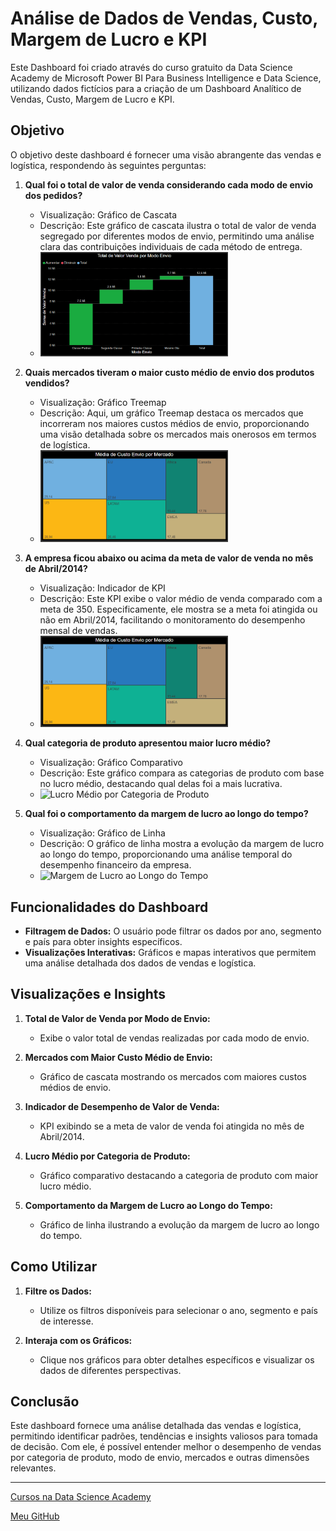 # Análise de Dados de Vendas, Custo, Margem de Lucro e KPI
Este Dashboard foi criado através do curso gratuito da Data Science Academy de Microsoft Power BI Para Business Intelligence e Data Science, utilizando dados fictícios para a criação de um Dashboard Analítico de Vendas, Custo, Margem de Lucro e KPI.

## Objetivo

O objetivo deste dashboard é fornecer uma visão abrangente das vendas e logística, respondendo às seguintes perguntas:

1. **Qual foi o total de valor de venda considerando cada modo de envio dos pedidos?**

   - Visualização: Gráfico de Cascata
   - Descrição: Este gráfico de cascata ilustra o total de valor de venda segregado por diferentes modos de envio, permitindo uma análise clara das contribuições individuais de cada método de entrega.
   - [<img src="img/grafico_de_cascata.png" alt="Total de Valor de Venda por Modo de Envio" width="300"/>](img/grafico_de_cascata.png)

2. **Quais mercados tiveram o maior custo médio de envio dos produtos vendidos?**

   - Visualização: Gráfico Treemap
   - Descrição: Aqui, um gráfico Treemap destaca os mercados que incorreram nos maiores custos médios de envio, proporcionando uma visão detalhada sobre os mercados mais onerosos em termos de logística.
   - [<img src="img/grafico_treemap.png" alt="Mercados com Maior Custo Médio de Envio" width="300"/>](img/grafico_treemap.png)

3. **A empresa ficou abaixo ou acima da meta de valor de venda no mês de Abril/2014?**

   - Visualização: Indicador de KPI
   - Descrição: Este KPI exibe o valor médio de venda comparado com a meta de 350. Especificamente, ele mostra se a meta foi atingida ou não em Abril/2014, facilitando o monitoramento do desempenho mensal de vendas.
   - [<img src="img/grafico_treemap.png" alt="Indicador de KPI" width="300"/>](img/grafico_treemap.png)

4. **Qual categoria de produto apresentou maior lucro médio?**

   - Visualização: Gráfico Comparativo
   - Descrição: Este gráfico compara as categorias de produto com base no lucro médio, destacando qual delas foi a mais lucrativa.
   - <img src="img/grafico_comparativo.png" alt="Lucro Médio por Categoria de Produto" width="300"/>

5. **Qual foi o comportamento da margem de lucro ao longo do tempo?**

   - Visualização: Gráfico de Linha
   - Descrição: O gráfico de linha mostra a evolução da margem de lucro ao longo do tempo, proporcionando uma análise temporal do desempenho financeiro da empresa.
   - <img src="img/grafico_de_linha.png" alt="Margem de Lucro ao Longo do Tempo" width="300"/>

## Funcionalidades do Dashboard

   - **Filtragem de Dados:** O usuário pode filtrar os dados por ano, segmento e país para obter insights específicos.
   - **Visualizações Interativas:** Gráficos e mapas interativos que permitem uma análise detalhada dos dados de vendas e logística.

## Visualizações e Insights
1. **Total de Valor de Venda por Modo de Envio:**
   - Exibe o valor total de vendas realizadas por cada modo de envio.

2. **Mercados com Maior Custo Médio de Envio:**
   - Gráfico de cascata mostrando os mercados com maiores custos médios de envio.

3. **Indicador de Desempenho de Valor de Venda:**
   - KPI exibindo se a meta de valor de venda foi atingida no mês de Abril/2014.

4. **Lucro Médio por Categoria de Produto:**
   - Gráfico comparativo destacando a categoria de produto com maior lucro médio.

5. **Comportamento da Margem de Lucro ao Longo do Tempo:**
   - Gráfico de linha ilustrando a evolução da margem de lucro ao longo do tempo.

## Como Utilizar
1. **Filtre os Dados:**
   - Utilize os filtros disponíveis para selecionar o ano, segmento e país de interesse.

2. **Interaja com os Gráficos:**
   - Clique nos gráficos para obter detalhes específicos e visualizar os dados de diferentes perspectivas.

## Conclusão

Este dashboard fornece uma análise detalhada das vendas e logística, permitindo identificar padrões, tendências e insights valiosos para tomada de decisão. Com ele, é possível entender melhor o desempenho de vendas por categoria de produto, modo de envio, mercados e outras dimensões relevantes.

---

[Cursos na Data Science Academy](https://www.datascienceacademy.com.br)

[Meu GitHub](https://github.com/jeferson-paz)
